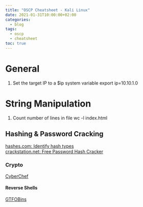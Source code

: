```yaml
---
title: "OSCP Cheatsheet - Kali Linux"
date: 2021-01-31T10:00:00+02:00
categories:
  - blog
tags:
  - oscp
  - cheatsheet
toc: true
---
```


# General

1. Set the target IP to a $ip system variable
  export ip=10.10.1.0

# String Manipulation

1. Count number of lines in file
  wc -l index.html


## Hashing & Password Cracking

[hashes.com: Identify hash types](https://hashes.com/en/tools/hash_identifier)  
[crackstation.net: Free Password Hash Cracker](https://crackstation.net/)

### Crypto

[CyberChef](https://gchq.github.io/CyberChef/)


#### Reverse Shells

[GTFOBins](https://gtfobins.github.io/)


